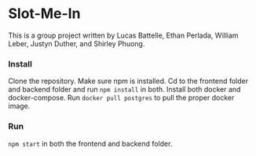 # Slot-Me-In

This is a group project written by Lucas Battelle, Ethan Perlada, William Leber, Justyn Duther, and Shirley Phuong. 

### Install
Clone the repository. Make sure npm is installed. Cd to the frontend folder and backend folder and run `npm install` in both. Install both docker and docker-compose. Run `docker pull postgres` to pull the proper docker image.
### Run
`npm start` in both the frontend and backend folder.
